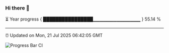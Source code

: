 ### Hi there 👋

⏳ Year progress { ████████████████▁▁▁▁▁▁▁▁▁▁▁▁▁▁ } 55.14 %

---

⏰ Updated on Mon, 21 Jul 2025 06:42:05 GMT

![Progress Bar CI](https://github.com/DhruviPatel157/GitHub-Actions-Demo/workflows/Progress%20Bar%20CI/badge.svg)
